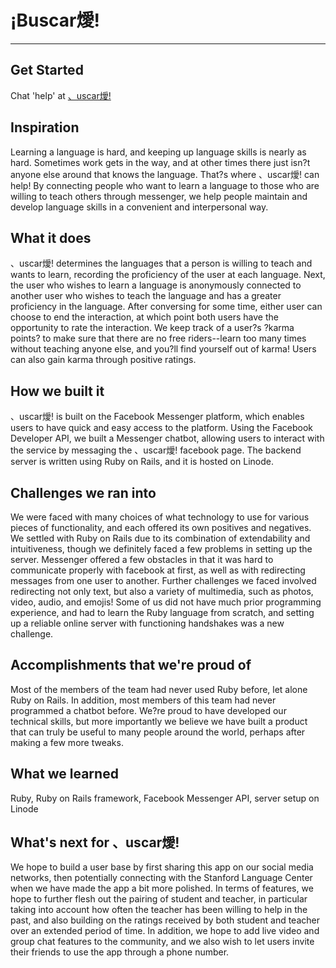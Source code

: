 # &#161;Buscar燰!
---
## Get Started

Chat 'help' at [、uscar燰!](https://www.messenger.com/t/buscaria)

## Inspiration

Learning a language is hard, and keeping up language skills is nearly as hard. Sometimes work gets in the way, and at other times there just isn?t anyone else around that knows the language. That?s where 、uscar燰! can help! By connecting people who want to learn a language to those who are willing to teach others through messenger, we help people maintain and develop language skills in a convenient and interpersonal way.

## What it does

、uscar燰! determines the languages that a person is willing to teach and wants to learn, recording the proficiency of the user at each language. Next, the user who wishes to learn a language is anonymously connected to another user who wishes to teach the language and has a greater proficiency in the language. After conversing for some time, either user can choose to end the interaction, at which point both users have the opportunity to rate the interaction. We keep track of a user?s ?karma points? to make sure that there are no free riders--learn too many times without teaching anyone else, and you?ll find yourself out of karma! Users can also gain karma through positive ratings. 

## How we built it

、uscar燰! is built on the Facebook Messenger platform, which enables users to have quick and easy access to the platform. Using the Facebook Developer API, we built a Messenger chatbot, allowing users to interact with the service by messaging the 、uscar燰! facebook page. The backend server is written using Ruby on Rails, and it is hosted on Linode. 

## Challenges we ran into

We were faced with many choices of what technology to use for various pieces of functionality, and each offered its own positives and negatives. We settled with Ruby on Rails due to its combination of extendability and intuitiveness, though we definitely faced a few problems in setting up the server. Messenger offered a few obstacles in that it was hard to communicate properly with facebook at first, as well as with redirecting messages from one user to another. Further challenges we faced involved redirecting not only text, but also a variety of multimedia, such as photos, video, audio, and emojis! Some of us did not have much prior programming experience, and had to learn the Ruby language from scratch, and setting up a reliable online server with functioning handshakes was a new challenge.

## Accomplishments that we're proud of

Most of the members of the team had never used Ruby before, let alone Ruby on Rails. In addition, most members of this team had never programmed a chatbot before. We?re proud to have developed our technical skills, but more importantly we believe we have built a product that can truly be useful to many people around the world, perhaps after making a few more tweaks. 

## What we learned

Ruby, Ruby on Rails framework, Facebook Messenger API, server setup on Linode

## What's next for 、uscar燰!

We hope to build a user base by first sharing this app on our social media networks, then potentially connecting with the Stanford Language Center when we have made the app a bit more polished. In terms of features, we hope to further flesh out the pairing of student and teacher, in particular taking into account how often the teacher has been willing to help in the past, and also building on the ratings received by both student and teacher over an extended period of time. In addition, we hope to add live video and group chat features to the community, and we also wish to let users invite their friends to use the app through a phone number. 
